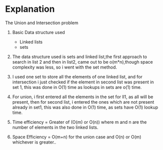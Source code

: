 # Explanation

The Union and Intersection problem

1. Basic Data structure used
    - Linked lists
    - sets

2. The data structure used is sets and linked list,the first approach to search in list 2 and then in list2, came out to be o(m*n),though space complexity was less, so i went with the set method.

3. I used one set to store all the elements of one linked list, and for intersection i just checked if the element in second list was present in set 1, this was done in O(1) time as lookups in sets are o(1) time.

4. For union, i first entered all the elements in the set for ll1, as all will be present, then for second list, i entered the ones which are not present already in set1, this was also done in O(1) time, as sets have O(1) lookup time.

5. Time efficiency = Greater of (O(m) or O(n)) where m and n are the number of elements in the two linked lists.

6. Space Efficiency = O(m+n) for the union case and O(n) or O(m) whichever is greater..